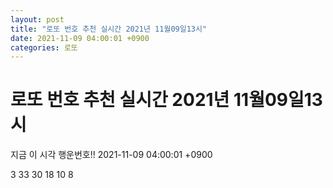 ```yaml
---
layout: post
title: "로또 번호 추천 실시간 2021년 11월09일13시"
date: 2021-11-09 04:00:01 +0900
categories: 로또
---
```


# 로또 번호 추천 실시간 2021년 11월09일13시

지금 이 시각 행운번호!! 2021-11-09 04:00:01 +0900

 3  33  30  18  10  8 

